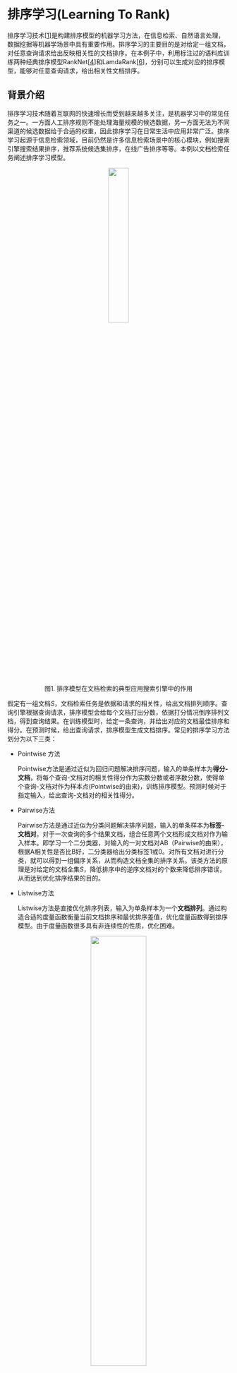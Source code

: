 # 排序学习(Learning To Rank)

排序学习技术\[[1](#参考文献1)\]是构建排序模型的机器学习方法，在信息检索、自然语言处理，数据挖掘等机器学场景中具有重要作用。排序学习的主要目的是对给定一组文档，对任意查询请求给出反映相关性的文档排序。在本例子中，利用标注过的语料库训练两种经典排序模型RankNet[[4](#参考文献4)\]和LamdaRank[[6](#参考文献6)\]，分别可以生成对应的排序模型，能够对任意查询请求，给出相关性文档排序。

## 背景介绍

排序学习技术随着互联网的快速增长而受到越来越多关注，是机器学习中的常见任务之一。一方面人工排序规则不能处理海量规模的候选数据，另一方面无法为不同渠道的候选数据给于合适的权重，因此排序学习在日常生活中应用非常广泛。排序学习起源于信息检索领域，目前仍然是许多信息检索场景中的核心模块，例如搜索引擎搜索结果排序，推荐系统候选集排序，在线广告排序等等。本例以文档检索任务阐述排序学习模型。

<p align="center">
<img src="images/search_engine_example.png" width="30%" ><br/>
图1. 排序模型在文档检索的典型应用搜索引擎中的作用
</p>

假定有一组文档$S$，文档检索任务是依据和请求的相关性，给出文档排列顺序。查询引擎根据查询请求，排序模型会给每个文档打出分数，依据打分情况倒序排列文档，得到查询结果。在训练模型时，给定一条查询，并给出对应的文档最佳排序和得分。在预测时候，给出查询请求，排序模型生成文档排序。常见的排序学习方法划分为以下三类：

- Pointwise 方法

  Pointwise方法是通过近似为回归问题解决排序问题，输入的单条样本为**得分-文档**，将每个查询-文档对的相关性得分作为实数分数或者序数分数，使得单个查询-文档对作为样本点(Pointwise的由来)，训练排序模型。预测时候对于指定输入，给出查询-文档对的相关性得分。

- Pairwise方法

  Pairwise方法是通过近似为分类问题解决排序问题，输入的单条样本为**标签-文档对**。对于一次查询的多个结果文档，组合任意两个文档形成文档对作为输入样本。即学习一个二分类器，对输入的一对文档对AB（Pairwise的由来），根据A相关性是否比B好，二分类器给出分类标签1或0。对所有文档对进行分类，就可以得到一组偏序关系，从而构造文档全集的排序关系。该类方法的原理是对给定的文档全集$S$，降低排序中的逆序文档对的个数来降低排序错误，从而达到优化排序结果的目的。

- Listwise方法

  Listwise方法是直接优化排序列表，输入为单条样本为一个**文档排列**。通过构造合适的度量函数衡量当前文档排序和最优排序差值，优化度量函数得到排序模型。由于度量函数很多具有非连续性的性质，优化困难。

<p align="center">
<img src="images/learning_to_rank.jpg" width="50%" ><br/>
图2. 排序模型三类方法
</p>

## 实验数据

本例中的实验数据采用了排序学习中的基准数据[LETOR]([http://research.microsoft.com/en-us/um/beijing/projects/letor/LETOR4.0/Data/MQ2007.rar](http://research.microsoft.com/en-us/um/beijing/projects/letor/LETOR4.0/Data/MQ2007.rar))语料库，部分来自于Gov2网站的查询请求结果，包含了约1700条查询请求结果文档列表，并对文档相关性做出了人工标注。其中，一条查询含有唯一的查询id，对应于多个具有相关性的文档，构成了一次查询请求结果文档列表。每个文档由一个一维数组的特征向量表示，并对应一个人工标注与查询的相关性分数。

本例在第一次运行的时会自动下载LETOR MQ2007数据集并缓存，无需手动下载。

`mq2007`数据集分别提供了三种类型排序模型的生成格式，需要指定生成格式`format`

例如调用接口

```python
pairwise_train_dataset = functools.partial(paddle.dataset.mq2007.train, format="pairwise")
for label, left_doc, right_doc in pairwise_train_dataset():
    ...
```

## 模型概览

对于排序模型，本例中提供了Pairwise方法的模型RankNet和Listwise方法的模型LambdaRank，分别代表了两类学习方法。Pointwise方法的排序模型退化为回归问题，请参考PaddleBook中[推荐系统](https://github.com/PaddlePaddle/book/blob/develop/05.recommender_system/README.cn.md)一课。

## RankNet排序模型

[RankNet](http://icml.cc/2015/wp-content/uploads/2015/06/icml_ranking.pdf)是一种经典的Pairwise的排序学习方法，是典型的前向神经网络排序模型。在文档集合$S$中的第$i$个文档记做$U_i$，它的文档特征向量记做$x_i$，对于给定的一个文档对$U_i$, $U_j$，RankNet将输入的单个文档特征向量$x$映射到$f(x)$，得到$s_i=f(x_i)$, $s_j=f(x_j)$。将$U_i$相关性比$U_j$好的概率记做$P_{i,j}$，则

$$P_{i,j}=P(U_{i}>U_{j})=\frac{1}{1+e^{-\sigma (s_{i}-s_{j}))}}$$

由于排序度量函数大多数非连续，非光滑，因此RankNet需要一个可以优化的度量函数$C$。首先使用交叉熵作为度量函数衡量预测代价，将损失函数$C$记做

$$C_{i,j}=-\bar{P_{i,j}}logP_{i,j}-(1-\bar{P_{i,j}})log(1-P_{i,j})$$

其中$\bar{P_{i,j}}$代表真实概率，记做

$$\bar{P_{i,j}}=\frac{1}{2}(1+S_{i,j})$$

而$S_{i,j}$ = {+1,0}，表示$U_i$和$U_j$组成的Pair的标签，即Ui相关性是否好于$U_j$。

最终得到了可求导的度量损失函数

$$C=\frac{1}{2}(1-S_{i,j})\sigma (s_{i}-s{j})+log(1+e^{-\sigma (s_{i}-s_{j})})$$

可以使用常规的梯度下降方法进行优化。细节见[RankNet](http://icml.cc/2015/wp-content/uploads/2015/06/icml_ranking.pdf)

同时，得到文档$U_i$在排序优化过程的梯度信息为

$$\lambda _{i,j}=\frac{\partial C}{\partial s_{i}} = \frac{1}{2}(1-S_{i,j})-\frac{1}{1+e^{\sigma (s_{i}-s_{j})}}$$

表示的含义是本轮排序优化过程中文档$U_i$的上升或者下降量。

根据以上推论构造RankNet网络结构，由若干层隐藏层和全连接层构成，如图所示，将文档特征使用隐藏层，全连接层逐层变换，完成了底层特征空间到高层特征空间的变换。其中docA和docB结构对称，分别输入到最终的RankCost层中。

<p align="center">
<img src="images/ranknet.jpg" width="50%" ><br/>
图3. RankNet网络结构示意图
</p>

- 全连接层(fully connected layer) : 指上一层中的每个节点都连接到下层网络。本例子中同样使用`paddle.layer.fc`实现，注意输入到RankCost层的全连接层维度为1。
- RankCost层： RankCost层是排序网络RankNet的核心，度量docA相关性是否比docB好，给出预测值并和label比较。使用了交叉熵(cross enctropy)作为度量损失函数，使用梯度下降方法进行优化。细节可见[RankNet](http://icml.cc/2015/wp-content/uploads/2015/06/icml_ranking.pdf)[4]。

由于Pairwise中的网络结构是左右对称，可定义一半网络结构，另一半共享网络参数。在PaddlePaddle中允许网络结构中共享连接，具有相同名字的参数将会共享参数。使用PaddlePaddle实现RankNet排序模型，定义网络结构的示例代码见 [ranknet.py](ranknet.py) 中的 `half_ranknet` 函数。

`half_ranknet` 函数中定义的结构使用了和图3相同的模型结构：两层隐藏层，分别是`hidden_size=10`的全连接层和`hidden_size=1`的全连接层。本例中的`input_dim`指输入**单个文档**的特征的维度，label取值为1，0。每条输入样本为`<label>，<docA, docB>`的结构，以`docA`为例，输入`input_dim`的文档特征，依次变换成10维，1维特征，最终输入到RankCost层中，比较docA和docB在RankCost输出得到预测值。

### RankNet模型训练

训练`RankNet`模型在命令行执行：
```bash
python train.py --model_type ranknet
```
初次执行会自动下载数据，训练RankNet模型，并将每个轮次的模型参数存储下来。

### RankNet模型预测

使用训练好的`RankNet`模型继续进行预测，在命令行执行：
```bash
python infer.py --model_type ranknet --test_model_path models/ranknet_params_0.tar.gz
```

本例提供了rankNet模型的训练和预测两个部分。完成训练后的模型分为拓扑结构(需要注意`rank_cost`不是模型拓扑结构的一部分)和模型参数文件两部分。在本例子中复用了`ranknet`训练时的模型拓扑结构`half_ranknet`，模型参数从外存中加载。模型预测的输入为单个文档的特征向量，模型会给出相关性得分。将预测得分排序即可得到最终的文档相关性排序结果。

##  用户自定义RankNet数据

上述的代码使用了PaddlePaddle内置的排序数据，如果希望使用自定义格式数据，可以参考PaddlePaddle内置的`mq2007`数据集，编写一个新的生成器函数。例如输入数据为如下格式，只包含doc0-doc2三个文档。

\<query_id\> \<relevance_score\> \<feature_vector\>的格式(featureid: feature_value)

```
query_id : 1, relevance_score:1, feature_vector 0:0.1, 1:0.2, 2:0.4  #doc0
query_id : 1, relevance_score:2, feature_vector 0:0.3, 1:0.1, 2:0.4  #doc1
query_id : 1, relevance_score:0, feature_vector 0:0.2, 1:0.4, 2:0.1  #doc2
query_id : 2, relevance_score:0, feature_vector 0:0.1, 1:0.4, 2:0.1  #doc0
.....
```

需要将输入样本转换为Pairwise的输入格式，例如组合生成格式与mq2007 Pairwise格式相同的结构

\<label\> \<docA_feature_vector\>\<docB_feature_vector\>

```
1 doc1 doc0
1 doc1 doc2
1 doc0 doc2
....
```

注意，一般在Pairwise格式的数据中，label=1表示docA和查询的相关性好于docB，事实上label信息隐含在docA和docB组合pair中。如果存在`0 docA docB`，交换顺序构造`1 docB docA`即可。

另外组合所有的pair会有训练数据冗余，因为可以从部分偏序关系恢复文档集上的全序关系。相关研究见[PairWise approach](http://www.machinelearning.org/proceedings/icml2007/papers/139.pdf)[[5](#参考文献5)\]，本例不予赘述。

```python
# a customized data generator
def gen_pairwise_data(text_line_of_data):
    """
      return :
      ------
      label : np.array, shape=(1)
      docA_feature_vector : np.array, shape=(1, feature_dimension)
      docA_feature_vector : np.array, shape=(1, feature_dimension)
    """
    return label, docA_feature_vector, docB_feature_vector
```

对应于paddle的输入中，`integer_value`为单个整数，`dense_vector`为实数一维向量，与生成器对应，需要在训练模型之前指明输入数据对应关系。

```python
# Define the input data order
feeding = { "label":0,
            "left/data" :1,
            "right/data":2}
```

## LambdaRank排序模型

[LambdaRank](https://papers.nips.cc/paper/2971-learning-to-rank-with-nonsmooth-cost-functions.pdf)\[[6](#参考文献))\]是Listwise的排序方法，是Bugers[6]等人从RankNet发展而来，使用构造lambda函数(LambdaRank名字的由来)的方法优化度量标准NDCG(Normalized Discounted Cumulative Gain)，每个查询后得到的结果文档列表都单独作为一个训练样本。NDCG是信息论中很衡量文档列表排序质量的标准之一，前$K$个文档的NDCG得分记做

$$NDCG@K=Z_{k}\sum (2^{rel_{i}})1/log(k+1)$$

前文中RankNet中推导出，文档排序需要的是排序错误的梯度信息。NDCG度量函数是非光滑，非连续的，不能直接求得梯度信息，因此将|delta(NDCG)|=|NDCG(new) - NDCG(old)|引入，构造lambda函数为

$$\lambda _{i,j}=\frac{\partial C}{\partial s_{i}}=-\frac{\sigma }{1+e^{\sigma (s_{i}-s{j})}}|\Delta NDCG|$$

替换RankNet中的梯度表示，得到的排序模型称为[LambdaRank](https://papers.nips.cc/paper/2971-learning-to-rank-with-nonsmooth-cost-functions.pdf)

由以上推导可知，LambdaRank网络结构和RankNet结构非常相似。如图所示

<p align="center">
<img src="images/lambdarank.jpg" width="50%" ><br/>
图4. LambdaRank的网络结构示意图
</p>

一个查询得到的结果文档列表作为一条样本输入到网络中，替换RankCost为LambdaCost层，其他结构与RankNet相同。

- LambdaCost层 : LambdaCost层使用NDCG差值作为Lambda函数，score是一个一维的序列，对于单调训练样本全连接层输出的是1x1的序列，二者的序列长度都等于该条查询得到的文档数量。Lambda函数的构造详细见[LambdaRank](https://papers.nips.cc/paper/2971-learning-to-rank-with-nonsmooth-cost-functions.pdf)

使用PaddlePaddle定义LambdaRank网络结构的示例代见 [lambda_rank.py](lambda_rank.py) 中的`lambda_rank`函数。

上述结构中使用了和图3相同的模型结构。和RankNet相似，分别使用了`hidden_size=10`和`hidden_size=1`的两个全连接层。本例中的input_dim指输入**单个文档**的特征的维度。每条输入样本为label，\<docA, docB\>的结构，以docA为例，输入input_dim的文档特征，依次变换成10维，1维特征，最终输入到LambdaCost层中。需要注意这里的label和data格式为**dense_vector_sequence**，表示一列文档得分或者文档特征组成的**序列**。

### LambdaRank模型训练

训练`LambdaRank`模型在命令行执行：
```bash
python train.py --model_type lambdarank
```
初次运行脚本会自动下载数据训练LambdaRank模型，并将每个轮次的模型存储下来。

### LambdaRank模型预测

LambdaRank模型预测过程和RankNet相同。预测时的模型拓扑结构复用代码中的模型定义，从外存加载对应的参数文件。预测时的输入是文档列表，输出是该文档列表的各个文档相关性打分，根据打分对文档进行重新排序，即可得到最终的文档排序结果。

使用训练好的`LambdaRank`模型继续进行预测，在命令行执行：
```bash
python infer.py --model_type lambdarank --test_model_path models/lambda_rank_params_0.tar.gz
```

## 自定义 LambdaRank数据

上面的代码使用了PaddlePaddle内置的mq2007数据，如果希望使用自定义格式数据，可以参考PaddlePaddle内置的`mq2007`数据集，编写一个生成器函数。例如输入数据为如下格式，只包含doc0-doc2三个文档。

\<query_id\> \<relevance_score\> \<feature_vector\>的格式

```
query_id : 1, relevance_score:1, feature_vector 0:0.1, 1:0.2, 2:0.4  #doc0
query_id : 1, relevance_score:2, feature_vector 0:0.3, 1:0.1, 2:0.4  #doc1
query_id : 1, relevance_score:0, feature_vector 0:0.2, 1:0.4, 2:0.1  #doc2
query_id : 2, relevance_score:0, feature_vector 0:0.1, 1:0.4, 2:0.1  #doc0
query_id : 2, relevance_score:2, feature_vector 0:0.1, 1:0.4, 2:0.1  #doc1
.....
```

需要转换为Listwise格式，例如

`<query_id><relevance_score> <feature_vector>`

```tex
1    1    0.1,0.2,0.4
1    2    0.3,0.1,0.4
1    0    0.2,0.4,0.1

2    0    0.1,0.4,0.1
2    2    0.1,0.4,0.1
......
```

**数据格式注意**

- 数据中每条样本对应的文档数量都必须大于`lambda_cost`层的NDCG_num
- 若单条样本对应的文档都为0，文档相关性都为0，NDCG计算无效，那么可以判定该query无效，我们在训练中过滤掉了这样的query。

```python
# self define data generator
def gen_listwise_data(text_all_lines_of_data):
    """
    return :
    ------
    label : np.array, shape=(samples_num, )
    querylist : np.array, shape=(samples_num, feature_dimension)
    """
    return label_list, query_docs_feature_vector_matrix
```

对应于PaddlePaddle输入，`label`的类型为`dense_vector_sequence`，是得分的序列，`data`的类型为`dense_vector_sequence`，是特征向量的序列输入，`input_dim`为单个文档的一维特征向量维度，与生成器对应，需要在训练模型之前指明输入数据对应关系。

```python
# Define the input data order
feeding = {"label":0,
           "data" : 1}
```

## 训练过程中输出自定义评估指标

这里，我们以 `RankNet` 为例，介绍如何在训练过程中输出自定义评估指标。这个方法同样可以用来在训练过程中获取网络某一层输出矩阵的值。

`RankNet`网络学习一个打分函数对左右两个输入进行打分，左右两个输入的分值差异越大，打分函数对正负例的区分能力越强，模型的泛化能力越好。假设我们希望输出：训练过程中模型对左右输入打分之差绝对值的平均值这样一个指标。为了计算这个自定义的指标，需要获取每个`mini-batch`之后分值层（对应着`ranknet`中的`name`为`left_score`和`right_score`的层）的输出矩阵。可以通过下面两步来实现这一功能：

1. 在`event_handler`中处理`PaddlePaddle`预定义的`paddle.event.EndIteration`或是`paddle.event.EndPass`事件。
2. 调用`event.gm.getLayerOutputs`，传入网络中指定层的名字，便可获取该层在一个`mini-batch`前向计算结束后的值。

下面是代码示例：

```python
def score_diff(right_score, left_score):
    return np.average(np.abs(right_score - left_score))

def event_handler(event):
    if isinstance(event, paddle.event.EndIteration):
        if event.batch_id % 25 == 0:
            diff = score_diff(
                event.gm.getLayerOutputs("right_score")["right_score"][
                    "value"],
                event.gm.getLayerOutputs("left_score")["left_score"][
                    "value"])
            logger.info(("Pass %d Batch %d : Cost %.6f, "
                         "average absolute diff scores: %.6f") %
                        (event.pass_id, event.batch_id, event.cost, diff))
```

## 总结

LTR在实际生活中有着广泛的应用。排序模型构造方法一般可划分为PointWise方法，Pairwise方法，Listwise方法，本例以LETOR的mq2007数据为例子，阐述了Pairwise的经典方法RankNet和Listwise方法中的LambdaRank，展示如何使用PaddlePaddle框架构造对应的排序模型结构，并提供了自定义数据类型样例。PaddlePaddle提供了灵活的编程接口，并可以使用一套代码运行在单机单GPU和多机分布式多GPU下实现LTR类型任务。

## 注意事项

1. 本例作为LTR的演示示例，**所采用的网络规模较小**，在应用中须结合实际情况调整网络复杂度，对网络规模重新进行设置。
2. 本例实验数据中的特征向量为**查询-文档对**的联合特征，当使用查询和文档的独立特征时，可参考[DSSM](https://github.com/PaddlePaddle/models/tree/develop/dssm)构建网络。

## 参考文献

1. https://en.wikipedia.org/wiki/Learning_to_rank
2. Liu T Y. [Learning to rank for information retrieval](http://ftp.nowpublishers.com/article/DownloadSummary/INR-016)[J]. Foundations and Trends® in Information Retrieval, 2009, 3(3): 225-331.
3. Li H. [Learning to rank for information retrieval and natural language processing](http://www.morganclaypool.com/doi/abs/10.2200/S00607ED2V01Y201410HLT026)[J]. Synthesis Lectures on Human Language Technologies, 2014, 7(3): 1-121.
4. Burges C, Shaked T, Renshaw E, et al. [Learning to rank using gradient descent](http://machinelearning.wustl.edu/mlpapers/paper_files/icml2005_BurgesSRLDHH05.pdf)[C]//Proceedings of the 22nd international conference on Machine learning. ACM, 2005: 89-96.
5. Cao Z, Qin T, Liu T Y, et al. [Learning to rank: from pairwise approach to listwise approach](http://machinelearning.wustl.edu/mlpapers/paper_files/icml2007_CaoQLTL07.pdf)[C]//Proceedings of the 24th international conference on Machine learning. ACM, 2007: 129-136.
6. Burges C J C, Ragno R, Le Q V. [Learning to rank with nonsmooth cost functions](https://papers.nips.cc/paper/2971-learning-to-rank-with-nonsmooth-cost-functions.pdf)[C]//NIPS. 2006, 6: 193-200.
